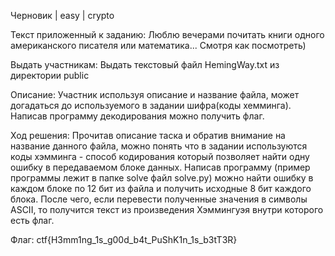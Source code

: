 Черновик | easy | crypto

Текст приложенный к заданию:
Люблю вечерами почитать книги одного американского писателя или математика... Смотря как посмотреть)

Выдать участникам:
Выдать текстовый файл HemingWay.txt из директории public

Описание:
Участник используя описание и название файла, может догадаться до используемого в задании шифра(коды хемминга). Написав программу декодирования можно получить флаг.

Ход решения:
Прочитав описание таска и обратив внимание на название данного файла, можно понять что в задании используются коды хэмминга - способ кодирования который позволяет найти одну ошибку в передаваемом блоке данных. Написав программу (пример программы лежит в папке solve файл solve.py) можно найти ошибку в каждом блоке по 12 бит из файла и получить исходные 8 бит каждого блока. После чего, если перевести полученные значения в символы ASCII, то получится текст из произведения Хэммингуэя внутри которого есть флаг.

Флаг:
ctf{H3mm1ng_1s_g00d_b4t_PuShK1n_1s_b3tT3R}

